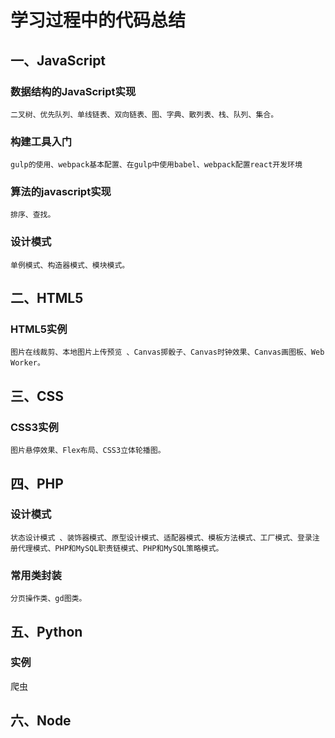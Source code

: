 # 学习过程中的代码总结  
## 一、JavaScript  
### 数据结构的JavaScript实现 
```  
二叉树、优先队列、单线链表、双向链表、图、字典、散列表、栈、队列、集合。
```
### 构建工具入门  
```  
gulp的使用、webpack基本配置、在gulp中使用babel、webpack配置react开发环境
```
### 算法的javascript实现  
```  
排序、查找。
```
### 设计模式  
```  
单例模式、构造器模式、模块模式。
```



## 二、HTML5
### HTML5实例 
```  
图片在线裁剪、本地图片上传预览 、Canvas掷骰子、Canvas时钟效果、Canvas画图板、Web Worker。  
``` 

## 三、CSS
### CSS3实例  
```  
图片悬停效果、Flex布局、CSS3立体轮播图。  
```  

## 四、PHP
### 设计模式 
```  
状态设计模式 、装饰器模式、原型设计模式、适配器模式、模板方法模式、工厂模式、登录注册代理模式、PHP和MySQL职责链模式、PHP和MySQL策略模式。
```  
### 常用类封装 
```  
分页操作类、gd图类。
``` 
   
## 五、Python
### 实例
爬虫

## 六、Node